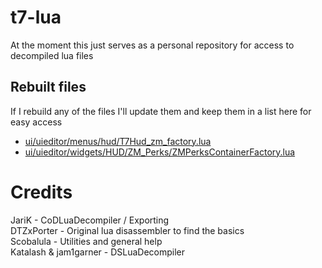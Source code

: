 # t7-lua
At the moment this just serves as a personal repository for access to decompiled lua files

## Rebuilt files
If I rebuild any of the files I'll update them and keep them in a list here for easy access

- [ui/uieditor/menus/hud/T7Hud_zm_factory.lua](https://github.com/KingslayerKyle/t7-lua/blob/main/ui/uieditor/menus/hud/T7Hud_zm_factory.lua)
- [ui/uieditor/widgets/HUD/ZM_Perks/ZMPerksContainerFactory.lua](https://github.com/KingslayerKyle/t7-lua/blob/main/ui/uieditor/widgets/HUD/ZM_Perks/ZMPerksContainerFactory.lua)

# Credits
JariK - CoDLuaDecompiler / Exporting\
DTZxPorter - Original lua disassembler to find the basics\
Scobalula - Utilities and general help\
Katalash & jam1garner - DSLuaDecompiler
